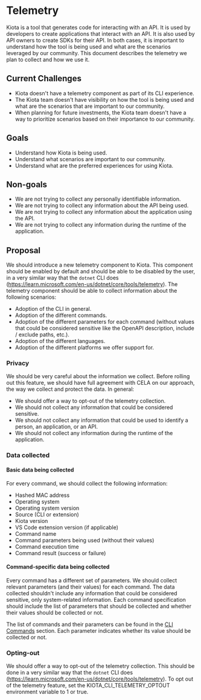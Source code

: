 # Telemetry

Kiota is a tool that generates code for interacting with an API. It is used by developers to create applications that interact with an API. It is also used by API owners to create SDKs for their API. In both cases, it is important to understand how the tool is being used and what are the scenarios leveraged by our community. This document describes the telemetry we plan to collect and how we use it.

## Current Challenges

- Kiota doesn't have a telemetry component as part of its CLI experience.
- The Kiota team doesn't have visibility on how the tool is being used and what are the scenarios that are important to our community.
- When planning for future investments, the Kiota team doesn't have a way to prioritize scenarios based on their importance to our community.

## Goals

- Understand how Kiota is being used.
- Understand what scenarios are important to our community.
- Understand what are the preferred experiences for using Kiota.

## Non-goals

- We are not trying to collect any personally identifiable information.
- We are not trying to collect any information about the API being used.
- We are not trying to collect any information about the application using the API.
- We are not trying to collect any information during the runtime of the application.

## Proposal

We should introduce a new telemetry component to Kiota. This component should be enabled by default and should be able to be disabled by the user, in a very similar way that the `dotnet` CLI does (https://learn.microsoft.com/en-us/dotnet/core/tools/telemetry). The telemetry component should be able to collect information about the following scenarios:

- Adoption of the CLI in general.
- Adoption of the different commands.
- Adoption of the different parameters for each command (without values that could be considered sensitive like the OpenAPI description, include / exclude paths, etc.).
- Adoption of the different languages.
- Adoption of the different platforms we offer support for.

### Privacy

We should be very careful about the information we collect. Before rolling out this feature, we should have full agreement with CELA on our approach, the way we collect and protect the data. In general:

- We should offer a way to opt-out of the telemetry collection.
- We should not collect any information that could be considered sensitive. 
- We should not collect any information that could be used to identify a person, an application, or an API. 
- We should not collect any information during the runtime of the application.

### Data collected

#### Basic data being collected

For every command, we should collect the following information:

- Hashed MAC address
- Operating system
- Operating system version
- Source (CLI or extension)
- Kiota version
- VS Code extension version (if applicable)
- Command name
- Command parameters being used (without their values)
- Command execution time
- Command result (success or failure)

#### Command-specific data being collected

Every command has a different set of parameters. We should collect relevant parameters (and their values) for each command. The data collected shouldn't include any information that could be considered sensitive, only system-related information. Each command specification should include the list of parameters that should be collected and whether their values should be collected or not.

The list of commands and their parameters can be found in the [CLI Commands](../cli/index.md) section. Each parameter indicates whether its value should be collected or not.

### Opting-out

We should offer a way to opt-out of the telemetry collection. This should be done in a very similar way that the `dotnet` CLI does (https://learn.microsoft.com/en-us/dotnet/core/tools/telemetry). To opt out of the telemetry feature, set the KIOTA_CLI_TELEMETRY_OPTOUT environment variable to 1 or true.